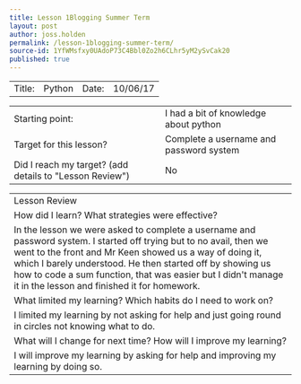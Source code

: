 ```yaml
---
title: Lesson 1Blogging Summer Term
layout: post
author: joss.holden
permalink: /lesson-1blogging-summer-term/
source-id: 1YfWMsfxy0UAdoP73C4Bbl0Zo2h6CLhr5yM2ySvCak20
published: true
---
```

<table>
  <tr>
    <td>Title:  </td>
    <td>Python</td>
    <td> Date:  </td>
    <td>10/06/17</td>
  </tr>
</table>


<table>
  <tr>
    <td>Starting point:</td>
    <td>I had a bit of knowledge about python</td>
  </tr>
  <tr>
    <td>Target for this lesson?</td>
    <td>Complete a username and password system</td>
  </tr>
  <tr>
    <td>Did I reach my target? 
(add details to "Lesson Review")</td>
    <td>No</td>
  </tr>
</table>


<table>
  <tr>
    <td>Lesson Review</td>
  </tr>
  <tr>
    <td>How did I learn? What strategies were effective? </td>
  </tr>
  <tr>
    <td>In the lesson we were asked to complete a username and password system. I started off trying but to no avail, then we went to the front and Mr Keen showed us a way of doing it, which I barely understood. He then started off by showing us how to code a sum function, that was easier but I didn't manage it in the lesson and finished it for homework.</td>
  </tr>
  <tr>
    <td>What limited my learning? Which habits do I need to work on? </td>
  </tr>
  <tr>
    <td>I limited my learning by not asking for help and just going round in circles not knowing what to do.</td>
  </tr>
  <tr>
    <td>What will I change for next time? How will I improve my learning?</td>
  </tr>
  <tr>
    <td>I will improve my learning by asking for help and improving my learning by doing so.</td>
  </tr>
</table>


